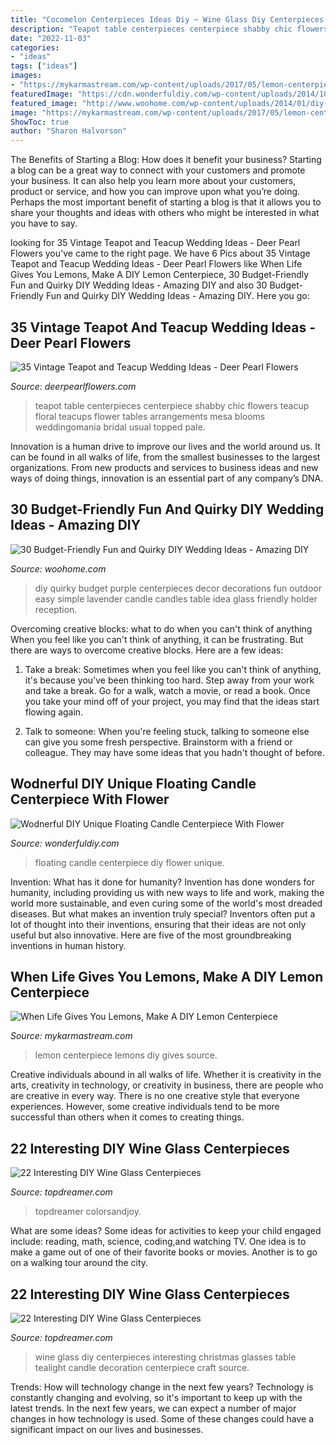 ```yaml
---
title: "Cocomelon Centerpieces Ideas Diy ~ Wine Glass Diy Centerpieces Interesting Christmas Glasses Table Tealight Candle Decoration Centerpiece Craft Source"
description: "Teapot table centerpieces centerpiece shabby chic flowers teacup floral teacups flower tables arrangements mesa blooms weddingomania bridal usual topped pale"
date: "2022-11-03"
categories:
- "ideas"
tags: ["ideas"]
images:
- "https://mykarmastream.com/wp-content/uploads/2017/05/lemon-centerpiece-9.png"
featuredImage: "https://cdn.wonderfuldiy.com/wp-content/uploads/2014/10/Floating-Candle-Centerpiece-With-Flower18.jpg"
featured_image: "http://www.woohome.com/wp-content/uploads/2014/01/diy-wedding-ideas-26.jpg"
image: "https://mykarmastream.com/wp-content/uploads/2017/05/lemon-centerpiece-9.png"
ShowToc: true
author: "Sharon Halvorson"
---
```



The Benefits of Starting a Blog: How does it benefit your business?
Starting a blog can be a great way to connect with your customers and promote your business. It can also help you learn more about your customers, product or service, and how you can improve upon what you’re doing. Perhaps the most important benefit of starting a blog is that it allows you to share your thoughts and ideas with others who might be interested in what you have to say.

	

		
looking for 35 Vintage Teapot and Teacup Wedding Ideas - Deer Pearl Flowers you've came to the right page. We have 6 Pics about 35 Vintage Teapot and Teacup Wedding Ideas - Deer Pearl Flowers like When Life Gives You Lemons, Make A DIY Lemon Centerpiece, 30 Budget-Friendly Fun and Quirky DIY Wedding Ideas - Amazing DIY and also 30 Budget-Friendly Fun and Quirky DIY Wedding Ideas - Amazing DIY. Here you go:
		
    
## 35 Vintage Teapot And Teacup Wedding Ideas - Deer Pearl Flowers

<img loading=lazy src="https://www.deerpearlflowers.com/wp-content/uploads/2015/06/shabby-chic-wedding-table-centerpieces-681x1024.jpg" onerror="this.onerror=null;this.src='https://tse1.mm.bing.net/th?id=OIP.1zw_5jmpendmBjLRME1q5wHaLI&amp;pid=15.1';" alt="35 Vintage Teapot and Teacup Wedding Ideas - Deer Pearl Flowers">

_Source: deerpearlflowers.com_

>teapot table centerpieces centerpiece shabby chic flowers teacup floral teacups flower tables arrangements mesa blooms weddingomania bridal usual topped pale. 

	

Innovation is a human drive to improve our lives and the world around us. It can be found in all walks of life, from the smallest businesses to the largest organizations. From new products and services to business ideas and new ways of doing things, innovation is an essential part of any company’s DNA.

    
## 30 Budget-Friendly Fun And Quirky DIY Wedding Ideas - Amazing DIY

<img loading=lazy src="http://www.woohome.com/wp-content/uploads/2014/01/diy-wedding-ideas-26.jpg" onerror="this.onerror=null;this.src='https://tse3.mm.bing.net/th?id=OIP.MOcZa_GFVqs3W-8gzIxaZwHaLH&amp;pid=15.1';" alt="30 Budget-Friendly Fun and Quirky DIY Wedding Ideas - Amazing DIY">

_Source: woohome.com_

>diy quirky budget purple centerpieces decor decorations fun outdoor easy simple lavender candle candles table idea glass friendly holder reception. 

	

Overcoming creative blocks: what to do when you can't think of anything
When you feel like you can't think of anything, it can be frustrating. But there are ways to overcome creative blocks. Here are a few ideas: 
1. Take a break: Sometimes when you feel like you can't think of anything, it's because you've been thinking too hard. Step away from your work and take a break. Go for a walk, watch a movie, or read a book. Once you take your mind off of your project, you may find that the ideas start flowing again.

2. Talk to someone: When you're feeling stuck, talking to someone else can give you some fresh perspective. Brainstorm with a friend or colleague. They may have some ideas that you hadn't thought of before.


    
## Wodnerful DIY Unique Floating Candle Centerpiece With Flower

<img loading=lazy src="https://cdn.wonderfuldiy.com/wp-content/uploads/2014/10/Floating-Candle-Centerpiece-With-Flower18.jpg" onerror="this.onerror=null;this.src='https://tse1.mm.bing.net/th?id=OIP.qhxrgPb2KFa53FSu6is3TAHaLH&amp;pid=15.1';" alt="Wodnerful DIY Unique Floating Candle Centerpiece With Flower">

_Source: wonderfuldiy.com_

>floating candle centerpiece diy flower unique. 

	

Invention: What has it done for humanity?
Invention has done wonders for humanity, including providing us with new ways to life and work, making the world more sustainable, and even curing some of the world's most dreaded diseases. But what makes an invention truly special? Inventors often put a lot of thought into their inventions, ensuring that their ideas are not only useful but also innovative. Here are five of the most groundbreaking inventions in human history.

    
## When Life Gives You Lemons, Make A DIY Lemon Centerpiece

<img loading=lazy src="https://mykarmastream.com/wp-content/uploads/2017/05/lemon-centerpiece-9.png" onerror="this.onerror=null;this.src='https://tse3.mm.bing.net/th?id=OIP.HO_KHREkQykkFIx32VNr-QDeEs&amp;pid=15.1';" alt="When Life Gives You Lemons, Make A DIY Lemon Centerpiece">

_Source: mykarmastream.com_

>lemon centerpiece lemons diy gives source. 

	

Creative individuals abound in all walks of life. Whether it is creativity in the arts, creativity in technology, or creativity in business, there are people who are creative in every way. There is no one creative style that everyone experiences. However, some creative individuals tend to be more successful than others when it comes to creating things.

    
## 22 Interesting DIY Wine Glass Centerpieces

<img loading=lazy src="https://topdreamer.com/wp-content/uploads/2013/11/wine-glass-centerpiece-15-634x845.jpg" onerror="this.onerror=null;this.src='https://tse3.mm.bing.net/th?id=OIP.hdTijwwHul8-lWQM_Iao-wHaJ3&amp;pid=15.1';" alt="22 Interesting DIY Wine Glass Centerpieces">

_Source: topdreamer.com_

>topdreamer colorsandjoy. 

	

What are some ideas?
Some ideas for activities to keep your child engaged include: reading, math, science, coding,and watching TV. One idea is to make a game out of one of their favorite books or movies. Another is to go on a walking tour around the city.

    
## 22 Interesting DIY Wine Glass Centerpieces

<img loading=lazy src="http://www.topdreamer.com/wp-content/uploads/2013/11/Christmas_Table_Decoration_-Tealight_Candle_Glasses.jpg" onerror="this.onerror=null;this.src='https://tse4.mm.bing.net/th?id=OIP.s6ZkyAwoT91tW8DE1iNwBQAAAA&amp;pid=15.1';" alt="22 Interesting DIY Wine Glass Centerpieces">

_Source: topdreamer.com_

>wine glass diy centerpieces interesting christmas glasses table tealight candle decoration centerpiece craft source. 

	

Trends: How will technology change in the next few years?
Technology is constantly changing and evolving, so it's important to keep up with the latest trends. In the next few years, we can expect a number of major changes in how technology is used. Some of these changes could have a significant impact on our lives and businesses.

